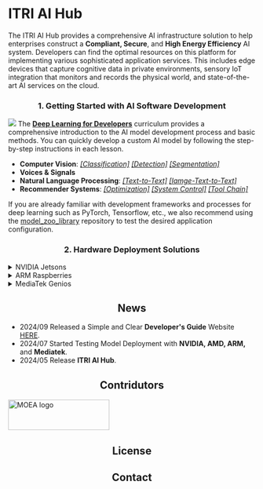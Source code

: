 # ITRI AI Hub
The ITRI AI Hub provides a comprehensive AI infrastructure solution to help enterprises construct a **Compliant, Secure**, and **High Energy Efficiency** AI system. Developers can find the optimal resources on this platform for implementing various sophisticated application services. This includes edge devices that capture cognitive data in private environments, sensory IoT integration that monitors and records the physical world, and state-of-the-art AI services on the cloud.

### <div align="center">1. Getting Started with AI Software Development</div>
![](https://github.com/R300-AI/ITRI-AI-Hub/blob/main/assets/images/tasks.png)
The [**Deep Learning for Developers**](https://github.com/R300-AI/ITRI-AI-Hub/tree/main/docs/Deep_Learning_for_Developers) curriculum provides a comprehensive introduction to the AI model development process and basic methods. You can quickly develop a custom AI model by following the step-by-step instructions in each lesson.

* **Computer Vision**: *[[Classification]]() [[Detection]]() [[Segmentation]]()*
* **Voices & Signals**
* **Natural Language Processing**: *[[Text-to-Text]]() [[Iamge-Text-to-Text]]()*
* **Recommender Systems**: *[[Optimization]]() [[System Control]]() [[Tool Chain]]()*

If you are already familiar with development frameworks and processes for deep learning such as PyTorch, Tensorflow, etc., we also recommend using the [model_zoo_library](https://github.com/R300-AI/model_zoo_library) repository to test the desired application configuration.

### <div align="center">2. Hardware Deployment Solutions</div>

<details>
<summary>NVIDIA Jetsons</summary>

  |  Chipsets  | AGX Xavier        | Orin Nano     | Orin NX          | AGX Orin          |
  |:----------:|:-----------------:|:-------------:|:----------------:|:-----------------:|
  | **OS**     |        Ubuntu     |     Ubuntu    |    Ubuntu        |       Ubuntu      |
  | **CPU**    |  Cortex-A<br><sup>(14K DMIPS)  | Cortex-A<br><sup>(14K DMIPS)     | Cortex-A<br><sup>(18K DMIPS)      | Cortex-A<br><sup>(27K DMIPS)      |
  | **GPU**    |   Volta<br><sup>(1.3 TFLOPS)   | Ampere<br><sup>(1.0 TFLOPS)      | Ampere<br><sup>(2.5 TFLOPS)       | Ampere<br><sup>(5.3 TFLOPS)       |
  | **Power**  |                     10~30W     |                        5~15W     |                        10~25W     |                       15~60W      |
   | **Memory**  |                     --    |                        --     |                        --|                       64GB 256-bit LPDDR5 DRAM      |
  
</details>

<details>
<summary>ARM Raspberries</summary>

  |  Chipsets  | Pi-1        | Pi-2        | Pi-3        | Pi-4        | Pi-5         |
  |:----------:|:-----------:|:-----------:|:-----------:|:-----------:|:------------:|
  | **OS**     |   Raspbian  |   Raspbian  |   Raspbian  |   Raspbian  |   Raspbian   |
  | **CPU**    |  ARM11<br><sup>(0.7K DMIPS)  | Cortex-A<br><sup>(3.6K DMIPS) | Cortex-A<br><sup>(9.6K DMIPS) | Cortex-A<br><sup>(21.6 DMIPS)  | Cortex-A<br><sup>(38.4 DMIPS)  |
  | **Power**  |                  1.8~3.5W    |                     2.5~4W    |                    2.5~5W     |                       3~6W     |                      4~8W      |
  
</details>

<details>
<summary>MediaTek Genios</summary>

  |  Chipsets  | Genio 350    | Genio 510     | Genio 700     | Genio 1200       |
  |:----------:|:-------------:|:-------------:|:-------------:|:---------------:|
  | **OS**     | Ubuntu, Yocto | Ubuntu, Yocto | Ubuntu, Yocto | Ubuntu, Yocto   |
  | **CPU**    | Cortex-A<br><sup>(19K DMIPS) | Cortex-A<br><sup>(35K DMIPS)     | Cortex-A<br><sup>(45K DMIPS)      | Cortex-A<br><sup>(70K DMIPS)      |
  | **GPU**    | Mali-G52<br><sup>(57 GFLOPS) | Mali-G57<br><sup>(128 GFLOPS)    | Mali-G57<br><sup>(192 GFLOPS)     | Mali-G57<br><sup>(267 GFLOPS)     |
  | **APU**    | VP6<br><sup>(0.3 TOPs      ) | MDLA+VP6<br><sup>(2.8 TOPs)      | MDLA+VP6<br><sup> (4.0 TOPs)      | MDLA+VP6<br><sup>(4.8 TOPs)       |
  | **Power**  |   1.9~2.1W                   | 3.5~4.5W                         |      5~6W                         |    6.2~7.2W                       |
  
</details>

## <div align="center">News</div>

* 2024/09 Released a Simple and Clear **Developer's Guide** Website [HERE](https://r300-ai.github.io/ITRI-AI-Hub/).
* 2024/07 Started Testing Model Deployment with **NVIDIA, AMD, ARM,** and **Mediatek**.
* 2024/05 Release **ITRI AI Hub**.
  
## <div align="center">Contridutors</div>

<a href="https://www.ey.gov.tw/File/B8B426A05E026782" target="AI晶片異質整合模組前瞻製造平台計畫"><img src="https://odas.ida.gov.tw/logo.png" alt="MOEA logo" height="62" width="206"></a>
## <div align="center">License</div>
## <div align="center">Contact</div>



